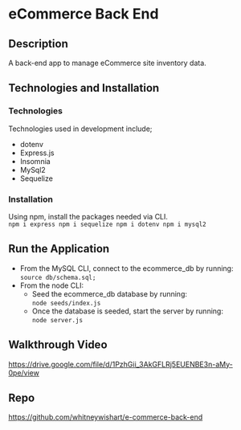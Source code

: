 # eCommerce Back End
## Description
A back-end app to manage eCommerce site inventory data.


## Technologies and Installation
### Technologies
Technologies used in development include;
- dotenv
- Express.js
- Insomnia
- MySql2
- Sequelize


### Installation
Using npm, install the packages needed via CLI.<br>
`npm i express npm i sequelize npm i dotenv npm i mysql2`


## Run the Application
- From the MySQL CLI, connect to the ecommerce_db by running:<br>
 `source db/schema.sql;`
- From the node CLI:
   - Seed the ecommerce_db database by running:<br>
`node seeds/index.js`
  - Once the database is seeded, start the server by running:<br>
`node server.js`

## Walkthrough Video
https://drive.google.com/file/d/1PzhGii_3AkGFLRj5EUENBE3n-aMy-0pe/view


## Repo
https://github.com/whitneywishart/e-commerce-back-end
